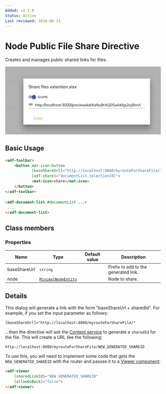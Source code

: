 ```yaml
---
Added: v2.3.0
Status: Active
Last reviewed: 2018-09-13
---
```


# Node Public File Share Directive

Creates and manages public shared links for files.

![adf-share](../docassets/images/share-directive.png)

## Basic Usage

```html
<adf-toolbar>
    <button mat-icon-button
            [baseShareUrl]="http://localhost:8080/myrouteForShareFile/"
            [adf-share]="documentList.selection[0]">
            <mat-icon>share</mat-icon>
    </button>
</adf-toolbar>

<adf-document-list #documentList ...>
 ...
</adf-document-list>
```

## Class members

### Properties

| Name | Type | Default value | Description |
| ---- | ---- | ------------- | ----------- |
| baseShareUrl | `string` |  | Prefix to add to the generated link. |
| node | [`MinimalNodeEntity`](../content-services/document-library.model.md) |  | Node to share. |

## Details

This dialog will generate a link with the form "baseShareUrl + sharedId".
For example, if you set the input parameter as follows:

    [baseShareUrl]="http://localhost:8080/myrouteForShareFile/"

...then the directive will ask the [Content service](../core/content.service.md) to generate
a `sharedId` for the file. This will create a URL like the following:

    http://localhost:8080/myrouteForShareFile/NEW_GENERATED_SHAREID

To use this, you will need to implement some code that gets the `NEW_GENERATED_SHAREID` with the router
and passes it to a [Viewer component](../core/viewer.component.md):

```html
<adf-viewer
    [sharedLinkId]="NEW_GENERATED_SHAREID"
    [allowGoBack]="false">
</adf-viewer>
```
